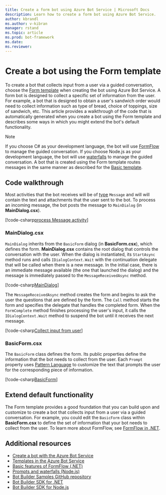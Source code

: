 ```yaml
---
title: Create a form bot using Azure Bot Service | Microsoft Docs
description: Learn how to create a form bot using Azure Bot Service.
author: kbrandl
ms.author: v-kibran
manager: rstand
ms.topic: article
ms.prod: bot-framework
ms.date: 
ms.reviewer: 
---
```


# Create a bot using the Form template

To create a bot that collects input from a user via a guided conversation, choose the [Form template](~/azure/azure-bot-service-templates.md) when creating the bot using Azure Bot Service. A form bot is designed to collect a specific set of information from the user. For example, a bot that is designed to obtain a user's sandwich order would need to collect information such as type of bread, choice of toppings, size of sandwich, etc. This article provides a walkthrough of the code that is automatically generated when you create a bot using the Form template and describes some ways in which you might extend the bot's default functionality.

> [!NOTE]
> If you choose C# as your development language, the bot will use [FormFlow](~/dotnet/bot-builder-dotnet-formflow.md) to manage 
> the guided conversation. If you choose Node.js as your development language, the bot will use 
> [waterfalls](~/nodejs/bot-builder-nodejs-prompts.md) to manage the guided conversation. 
> A bot that is created using the Form template routes messages in the same manner as described for the 
> [Basic template](~/azure/azure-bot-service-template-basic.md).

## Code walkthrough

Most activities that the bot receives will be of [type](~/dotnet/bot-builder-dotnet-activities.md) `Message` and will will contain the text and attachments that the user sent to the bot. To process an incoming message, the bot posts the message to `MainDialog` (in **MainDialog.csx**). 

[!code-csharp[process Message activity](~/includes/code/azure-bot-service-template-form.cs#processMessage)]

### MainDialog.csx

`MainDialog` inherits from the `BasicForm` dialog (in **BasicForm.csx**), which defines the form. **MainDialog.csx** contains the root dialog that controls the conversation with the user. When the dialog is instantiated, its `StartAsync` method runs and calls `IDialogContext.Wait` with the continuation delegate that will be called when there is a new message. In the initial case, there is an immediate message available (the one that launched the dialog) and the message is immediately passed to the `MessageReceivedAsync` method.

[!code-csharp[MainDialog](~/includes/code/azure-bot-service-template-form.cs#mainDialog)]

The `MessageReceivedAsync` method creates the form and begins to ask the user the questions that are defined by the form. The `Call` method starts the form and specifies the delegate that handles the completed form. When the `FormComplete` method finishes processing the user's input, it calls the `IDialogContext.Wait` method to suspend the bot until it receives the next message.

[!code-csharp[Collect input from user](~/includes/code/azure-bot-service-template-form.cs#collectUserInput)]

### BasicForm.csx

The `BasicForm` class defines the form. Its public properties define the information that the bot needs to collect from the user. Each `Prompt` property uses [Pattern Language](~/dotnet/bot-builder-dotnet-formflow-pattern-language.md) to customize the text that prompts the user for the corresponding piece of information.

[!code-csharp[BasicForm](~/includes/code/azure-bot-service-template-form.cs#basicForm)]

## Extend default functionality

The Form template provides a good foundation that you can build upon and customize to create a bot that collects input from a user via a guided conversation. For example, you could edit the `BasicForm` class within **BasicForm.csx** to define the set of information that your bot needs to collect from the user. To learn more about FormFlow, see [FormFlow in .NET](~/dotnet/bot-builder-dotnet-formflow.md).

## Additional resources

- [Create a bot with the Azure Bot Service](~/azure/azure-bot-service-quickstart.md)
- [Templates in the Azure Bot Service](~/azure/azure-bot-service-templates.md)
- [Basic features of FormFlow (.NET)](~/dotnet/bot-builder-dotnet-formflow.md) 
- [Prompts and waterfalls (Node.js)](~/nodejs/bot-builder-nodejs-prompts.md)
- <a href="https://github.com/Microsoft/BotBuilder-Samples" target="_blank">Bot Builder Samples GitHub repository</a>
- [Bot Builder SDK for .NET](~/dotnet/bot-builder-dotnet-overview.md)
- [Bot Builder SDK for Node.js](~/nodejs/index.md)
